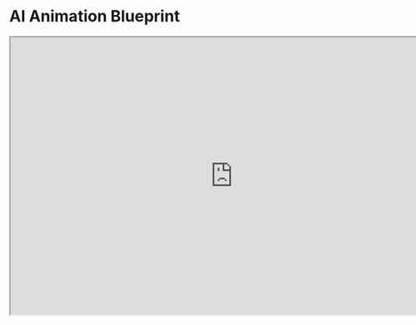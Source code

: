 # AI Animation Blueprint

<p><iframe title="YouTube video player" src="https://www.youtube.com/embed/tTycG7C7tEc?si=APBARiAo5Nfsmytd" width="800" height="500" allowfullscreen="allowfullscreen" allow="accelerometer; autoplay; clipboard-write; encrypted-media; gyroscope; picture-in-picture; web-share"></iframe></p>